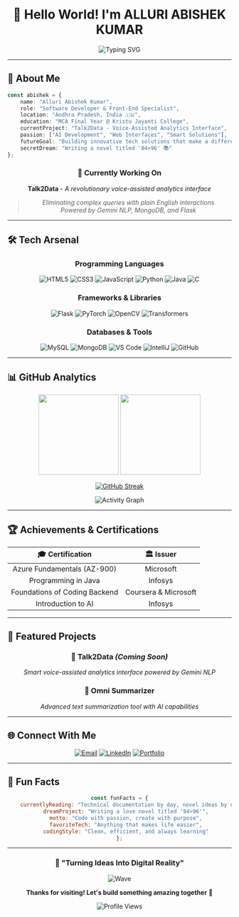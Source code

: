 # <div align="center">👋 Hello World! I'm **ALLURI ABISHEK KUMAR**</div>

<div align="center">
  
![Typing SVG](https://readme-typing-svg.demolab.com?font=Fira+Code&size=32&duration=3000&pause=1000&color=00D9FF&background=00000000&center=true&vCenter=true&width=800&lines=Software+Developer+%7C+Front-End+Specialist+💻;AI+Enthusiast+%7C+Java+Developer+☕;Building+Smart+Solutions+🚀;Welcome+to+my+Digital+Space!+✨)

</div>

---

## 🎯 **About Me**

```typescript
const abishek = {
    name: "Alluri Abishek Kumar",
    role: "Software Developer & Front-End Specialist",
    location: "Andhra Pradesh, India 🇮🇳",
    education: "MCA Final Year @ Kristu Jayanti College",
    currentProject: "Talk2Data - Voice-Assisted Analytics Interface",
    passion: ["AI Development", "Web Interfaces", "Smart Solutions"],
    futureGoal: "Building innovative tech solutions that make a difference",
    secretDream: "Writing a novel titled '84>96' 📚"
};
```

<div align="center">

### 🌟 **Currently Working On**
**Talk2Data** - *A revolutionary voice-assisted analytics interface*
> *Eliminating complex queries with plain English interactions*  
> *Powered by Gemini NLP, MongoDB, and Flask*

</div>

---

## 🛠️ **Tech Arsenal**

<div align="center">

### **Programming Languages**
![HTML5](https://img.shields.io/badge/HTML5-E34F26?style=for-the-badge&logo=html5&logoColor=white)
![CSS3](https://img.shields.io/badge/CSS3-1572B6?style=for-the-badge&logo=css3&logoColor=white)
![JavaScript](https://img.shields.io/badge/JavaScript-F7DF1E?style=for-the-badge&logo=javascript&logoColor=black)
![Python](https://img.shields.io/badge/Python-3776AB?style=for-the-badge&logo=python&logoColor=white)
![Java](https://img.shields.io/badge/Java-ED8B00?style=for-the-badge&logo=openjdk&logoColor=white)
![C](https://img.shields.io/badge/C-00599C?style=for-the-badge&logo=c&logoColor=white)

### **Frameworks & Libraries**
![Flask](https://img.shields.io/badge/Flask-000000?style=for-the-badge&logo=flask&logoColor=white)
![PyTorch](https://img.shields.io/badge/PyTorch-EE4C2C?style=for-the-badge&logo=pytorch&logoColor=white)
![OpenCV](https://img.shields.io/badge/OpenCV-27338e?style=for-the-badge&logo=OpenCV&logoColor=white)
![Transformers](https://img.shields.io/badge/🤗_Transformers-FF6F00?style=for-the-badge)

### **Databases & Tools**
![MySQL](https://img.shields.io/badge/MySQL-4479A1?style=for-the-badge&logo=mysql&logoColor=white)
![MongoDB](https://img.shields.io/badge/MongoDB-4EA94B?style=for-the-badge&logo=mongodb&logoColor=white)
![VS Code](https://img.shields.io/badge/VS_Code-007ACC?style=for-the-badge&logo=visual-studio-code&logoColor=white)
![IntelliJ](https://img.shields.io/badge/IntelliJ_IDEA-000000?style=for-the-badge&logo=intellij-idea&logoColor=white)
![GitHub](https://img.shields.io/badge/GitHub-181717?style=for-the-badge&logo=github&logoColor=white)

</div>

---

## 📊 **GitHub Analytics**

<div align="center">
  
<img height="180em" src="https://github-readme-stats.vercel.app/api?username=ALLURIABISHEK&show_icons=true&theme=tokyonight&include_all_commits=true&count_private=true&hide_border=true&bg_color=0D1117&title_color=00D9FF&icon_color=00D9FF&text_color=FFFFFF"/>
<img height="180em" src="https://github-readme-stats.vercel.app/api/top-langs/?username=ALLURIABISHEK&layout=compact&langs_count=8&theme=tokyonight&hide_border=true&bg_color=0D1117&title_color=00D9FF&text_color=FFFFFF"/>

</div>

<div align="center">
  
[![GitHub Streak](https://github-readme-streak-stats.herokuapp.com/?user=ALLURIABISHEK&theme=dark)](https://git.io/streak-stats)

</div>

<div align="center">
  
![Activity Graph](https://github-readme-activity-graph.vercel.app/graph?username=ALLURIABISHEK&theme=tokyo-night&hide_border=true&bg_color=0D1117&color=00D9FF&line=00D9FF&point=FFFFFF)

</div>

---

## 🏆 **Achievements & Certifications**

<div align="center">

| 🎓 **Certification** | 🏛️ **Issuer** |
|:---:|:---:|
| Azure Fundamentals (AZ-900) | Microsoft |
| Programming in Java | Infosys |
| Foundations of Coding Backend | Coursera & Microsoft |
| Introduction to AI | Infosys |

</div>

---

## 🚀 **Featured Projects**

<div align="center">

### 🤖 **Talk2Data** *(Coming Soon)*
*Smart voice-assisted analytics interface powered by Gemini NLP*

### 📝 **Omni Summarizer**
*Advanced text summarization tool with AI capabilities*

</div>

---

## 🌐 **Connect With Me**

<div align="center">

[![Email](https://img.shields.io/badge/Email-D14836?style=for-the-badge&logo=gmail&logoColor=white)](mailto:24mcab07@kristujayanti.com)
[![LinkedIn](https://img.shields.io/badge/LinkedIn-0077B5?style=for-the-badge&logo=linkedin&logoColor=white)](https://in.linkedin.com/in/alluri-abishek-kumar)
[![Portfolio](https://img.shields.io/badge/Portfolio-FF5722?style=for-the-badge&logo=google-chrome&logoColor=white)](https://portfolio-abi.onrender.com)

</div>

---

## 💭 **Fun Facts**

<div align="center">

```javascript
const funFacts = {
    currentlyReading: "Technical documentation by day, novel ideas by night",
    dreamProject: "Writing a love novel titled '84>96'",
    motto: "Code with passion, create with purpose",
    favoriteTech: "Anything that makes life easier",
    codingStyle: "Clean, efficient, and always learning"
};
```

</div>

---

<div align="center">

### 🎯 **"Turning Ideas Into Digital Reality"**

![Wave](https://raw.githubusercontent.com/mayhemantt/mayhemantt/Update/svg/Bottom.svg)

**Thanks for visiting! Let's build something amazing together** 🚀

<img src="https://komarev.com/ghpvc/?username=ALLURIABISHEK&label=Profile%20Views&color=00D9FF&style=for-the-badge" alt="Profile Views" />

</div>
